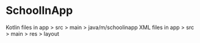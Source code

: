 # SchoolInApp
Kotlin files in app > src > main > java/m/schoolinapp
XML files in app > src > main > res > layout 
